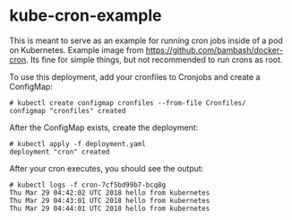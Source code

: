 # kube-cron-example
This is meant to serve as an example for running cron jobs inside of a pod on Kubernetes. Example image from https://github.com/bambash/docker-cron. Its fine for simple things, but not recommended to run crons as root.

To use this deployment, add your cronfiles to Cronjobs and create a ConfigMap:
```
# kubectl create configmap cronfiles --from-file Cronfiles/
configmap "cronfiles" created
```
After the ConfigMap exists, create the deployment:
```
# kubectl apply -f deployment.yaml
deployment "cron" created   
```
After your cron executes, you should see the output:
```
# kubectl logs -f cron-7cf5bd99b7-bcq8g
Thu Mar 29 04:42:02 UTC 2018 hello from kubernetes
Thu Mar 29 04:43:01 UTC 2018 hello from kubernetes
Thu Mar 29 04:44:01 UTC 2018 hello from kubernetes
```
